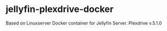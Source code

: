 # jellyfin-plexdrive-docker
Based on Linuxserver Docker container for Jellyfin Server. Plexdrive v.5.1.0
